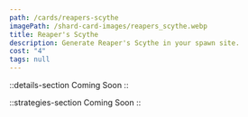 ```yaml
---
path: /cards/reapers-scythe
imagePath: /shard-card-images/reapers_scythe.webp
title: Reaper's Scythe
description: Generate Reaper's Scythe in your spawn site.
cost: "4"
tags: null
---
```


::details-section
Coming Soon
::

::strategies-section
Coming Soon
::
